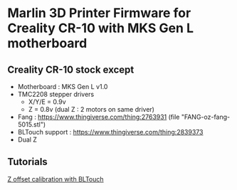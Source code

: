# Marlin 3D Printer Firmware for Creality CR-10 with MKS Gen L motherboard

## Creality CR-10 stock except
* Motherboard : MKS Gen L v1.0
* TMC2208 stepper drivers
    * X/Y/E = 0.9v
    * Z = 0.8v (dual Z : 2 motors on same driver)
* Fang : https://www.thingiverse.com/thing:2763931 (file "FANG-oz-fang-5015.stl")
* BLTouch support : https://www.thingiverse.com/thing:2839373
* Dual Z

## Tutorials
[Z offset calibration with BLTouch](https://youtu.be/y_1Kg45APko)
